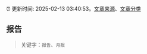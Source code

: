 :alarm_clock: 更新时间: 2025-02-13 03:40:53。[文章来源](/README.md)、[文章分类](/TAGS.md)

## 报告


> 关键字：`报告`、`月报`



